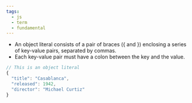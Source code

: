 ```yaml
---
tags:
  - js
  - term
  - fundamental
---
```


- An object literal consists of a pair of braces ({ and }) enclosing a series of key-value pairs, separated by commas.
- Each key-value pair must have a colon between the key and the value.

```js
// This is an object literal
{
  "title": "Casablanca",
  "released": 1942,
  "director": "Michael Curtiz"
}
```
